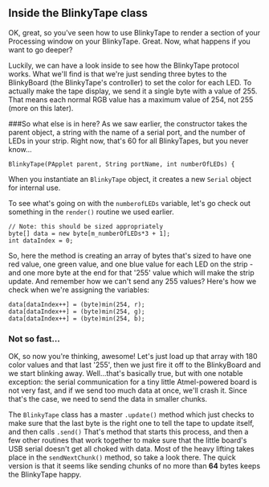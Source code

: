 ## Inside the BlinkyTape class
OK, great, so you've seen how to use BlinkyTape to render a section of your Processing window on your BlinkyTape. Great. Now, what happens if you want to go deeper?

Luckily, we can have a look inside to see how the BlinkyTape protocol works. What we'll find is that we're just sending three bytes to the BlinkyBoard (the BlinkyTape's controller) to set the color for each LED. To actually make the tape display, we send it a single byte with a value of 255. That means each normal RGB value has a maximum value of 254, not 255 (more on this later).


###So what else is in here?
As we saw earlier, the constructor takes the parent object, a string with the name of a serial port, and the number of LEDs in your strip. Right now, that's 60 for all BlinkyTapes, but you never know...

	BlinkyTape(PApplet parent, String portName, int numberOfLEDs) {

When you instantiate an `BlinkyTape` object, it creates a new `Serial` object for internal use.

To see what's going on with the `numberofLEDs` variable, let's go check out something in the `render()` routine we used earlier.
	    
	// Note: this should be sized appropriately
	byte[] data = new byte[m_numberOfLEDs*3 + 1];
	int dataIndex = 0;

So, here the method is creating an array of bytes that's sized to have one red value, one green value, and one blue value for each LED on the strip - and one more byte at the end for that '255' value which will make the strip update. And remember how we can't send any 255 values? Here's how we check when we're assigning the variables:

	data[dataIndex++] = (byte)min(254, r);
	data[dataIndex++] = (byte)min(254, g);
	data[dataIndex++] = (byte)min(254, b);

### Not so fast...
OK, so now you're thinking, awesome! Let's just load up that array with 180 color values and that last '255', then we just fire it off to the BlinkyBoard and we start blinking away. Well...that's basically true, but with one notable exception: the serial communication for a tiny little Atmel-powered board is not very fast, and if we send too much data at once, we'll crash it. Since that's the case, we need to send the data in smaller chunks.

The `BlinkyTape` class has a master `.update()` method which just checks to make sure that the last byte is the right one to tell the tape to update itself, and then calls `.send()`  That's method that starts this process, and then a few other routines that work together to make sure that the little board's USB serial doesn't get all choked with data. Most of the heavy lifting takes place in the `sendNextChunk()` method, so take a look there. The quick version is that it seems like sending chunks of no more than **64** bytes keeps the BlinkyTape happy.
